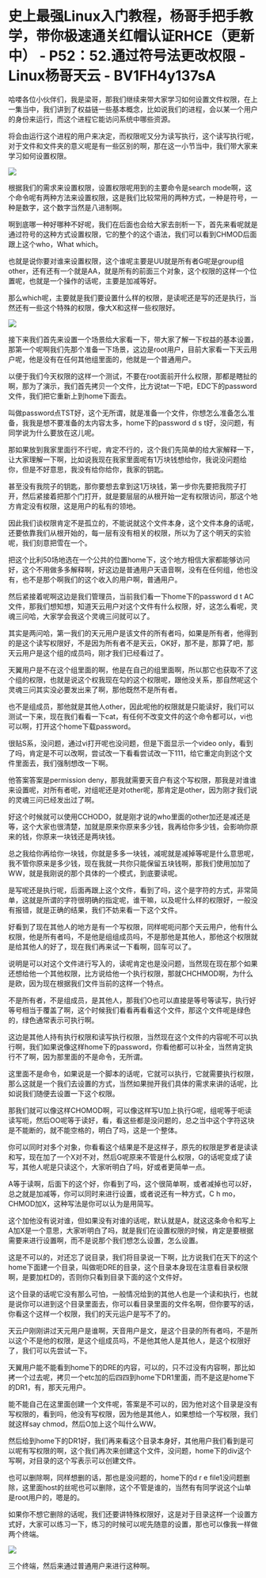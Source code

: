 # 史上最强Linux入门教程，杨哥手把手教学，带你极速通关红帽认证RHCE（更新中） - P52：52.通过符号法更改权限 - Linux杨哥天云 - BV1FH4y137sA

哈喽各位小伙伴们，我是梁哥，那我们继续来带大家学习如何设置文件权限，在上一集当中，我们讲到了权益链一些基本概念，比如说我们的进程，会以某一个用户的身份来运行，而这个进程它能访问系统中哪些资源。

将会由运行这个进程的用户来决定，而权限呢又分为读写执行，这个读写执行呢，对于文件和文件夹的意义呢是有一些区别的啊，那在这一小节当中，我们带大家来学习如何设置权限。



![](img/bc9ac190185f1f3b75b1b441ceeb59fe_1.png)

根据我们的需求来设置权限，设置权限呢用到的主要命令是search mode啊，这个命令呢有两种方法来设置权限，这是我们比较常用的两种方式，一种是符号，一种是数字，这个数字当然是八进制啊。

啊到底哪一种好哪种不好呢，我们在后面也会给大家去剖析一下，首先来看呢就是通过符号的这种方式设置权限，它的整个的这个语法，我们可以看到CHMOD后面跟上这个who，What which。

也就是说你要对谁来设置权限，这个谁呢主要是UU就是所有者G呢是group组other，还有还有一个就是AA，就是所有的前面三个对象，这个权限的这样一个位置呢，也就是一个操作的话呢，主要是加减等好。

那么which呢，主要就是我们要设置什么样的权限，是读呢还是写的还是执行，当然还有一些这个特殊的权限，像大X和这样一些权限好。



![](img/bc9ac190185f1f3b75b1b441ceeb59fe_3.png)

接下来我们首先来设置一个场景给大家看一下，带大家了解一下权益的基本设置，那第一个呢啊我们先那个准备一下场景，这边是root用户，目前大家看一下天云用户呢，他是没有在任何其他组里面的，他就是一个普通用户。

以便于我们今天权限的这样一个测试，不要在root面前开什么权限，那都是瞎扯的啊，那为了演示，我们首先拷贝一个文件，比方说tat一下吧，EDC下的password文件，我们把它重新上到home下面去。

叫做password点TST好，这个无所谓，就是准备一个文件，你想怎么准备怎么准备，我我是想不要准备的太内容太多，home下的password d s t好，没问题，有同学说为什么要放在这儿呢。

那如果放到我家里面行不行呢，肯定不行的，这个我们先简单的给大家解释一下，让大家理解一下啊，比如说我现在我家里面呢有1万块钱想给你，我说没问题给你，但是不好意思，我没有给你给你，我家的钥匙。

甚至没有我院子的钥匙，那你要想去拿到这1万块钱，第一步你先要把我院子打开，然后紧接着把那个门打开，就是要层层的从根开始一定有权限访问，那这个地方肯定没有权限，这是用户的私有的领地。

因此我们谈权限肯定不是孤立的，不能说就这个文件本身，这个文件本身的话呢，还要依靠我们从根开始的，每一层有没有相关的权限，所以为了这个明天的实验呢，我们刻意把雪在一个。

把这个比利50场地选在一个公共的位置home下，这个地方相信大家都能够访问好，这个不用做多多解释啊，好这边是普通用户天语音啊，没有在任何组，他也没有，也不是那个啊我们的这个收入的用户啊，普通用户。

然后紧接着呢啊这边是我们管理员，当前我们看一下home下的password d t AC文件，那我们想知想，知道天云用户对这个文件有什么权限，好，这怎么看呢，灵魂三问哈，大家学会我这个灵魂三问就可以了。

其实是两问哈，第一我们的天元用户是该文件的所有者吗，如果是所有者，他得到的是这个读写权限好，不是因为所有者不是天云，OK好，那不是，那算了吧，那天云用户是这个组的成员吗，刚才我们已经看过了。

天翼用户是不在这个组里面的啊，他是在自己的组里面啊，所以那它也获取不了这个组的权限，也就是说这个权我现在勾的这个权限呢，跟他没关系，那自然呢这个灵魂三问其实没必要发出来了啊，那他既然不是所有者。

也不是组成员，那他就是其他人other，因此呢他的权限就是只能读好，我们可以测试一下来，现在我们看看一下cat，有任何不改变文件的这个命令都可以，vi也可以啊，打开这个home下载password。

很贴S系，没问题，通过vi打开呢也没问题，但是下面显示一个video only，看到了吗，肯定是不可以改啊，尝试改一下看看尝试改一下111，给它重定向到这个文件里面去，我们强制想改一下啊。

他答案答案是permission deny，那我就需要天音户有这个写权限，那我是对谁谁来设置呢，对所有者呢，对组呢还是对other呢，那肯定是other，因为刚才我们说的灵魂三问已经发出过了啊。

好这个时候就可以使用CCHODO，就是刚才说的who里面的other加还是减还是等，这个大家也很清楚，加就是原来你原来多少钱，我再给你多少钱，会影响你原来的钱，你原来一块钱还是两块钱。

总之我给你再给你一块钱，你就是多多一块钱，减呢就是减掉等呢是什么意思呢，我不管你原来是多少钱，现在我就一共你只能保留五块钱啊，那我们使用加加了WW，就是我刚说的那个具体的一个模式，到底要读呢。

是写呢还是执行呢，后面再跟上这个文件，看到了吗，这个是字符的方式，非常简单，这就是所谓的字符很明确的指定呢，谁干嘛，以及呢什么样的权限好，一般没有报错，就是正确的结果，我们不妨来看一下这个文件。

好看到了现在其他人的地方是有一个写权限，同样呢呃问那个天云用户，他有什么权限，他是所有者吗，不是他是组组成员吗，不是那他是其他人，那他这个权限就是给其他人的好了，现在我们再来试一下看啊，回车可以了。

说明是可以对这个文件进行写入的，读呢肯定也是没问题，当然现在现在那个如果还想给他一个其他权限，比方说给他一个执行权限，那就CHCHMOD啊，为什么是欧，因为现在根据我们文件当前的这样一个特点。

不是所有者，不是组成员，是其他人，那我们O也可以直接是等号等读写，执行好等号相当于覆盖了啊，这个时候我们看看再看看这个文件，那这个文件呢是绿色的，绿色通常表示可执行啊。

这边是其他人持有执行权限和读写执行权限，当然现在这个文件的内容呢不可以执行啊，我们如果说像这样home下的password，你看他都可以补全，当然肯定执行不了啊，因为那里面的不是命令，无所谓。

这里面不是命令，如果说是一个脚本的话呢，它就可以执行，它就需要执行权限，那么这就是一个我们去设置的方式，当然如果抛开我们具体的需求来讲的话呢，比如说我们随便去设置一下这个权限。

那我们就可以像这样CHOMOD啊，可以像这样写U加上执行G呢，组呢等于呃读读写呃，然后OO呢等于读好，看，看这些都是没问题的，总之当中这个字符这块是不能断的，就不能空格的，明白了吗，这是一个整体。

你可以同时对多个对象，你看看这个结果是不是这样子，原先的权限是罗者是读读和写，现在加了一个X对不对，然后G呢原来不管是什么权限，G的话呢变成了读写，其他人呢是只读这个，大家听明白了吗，好或者更简单一点。

A等于读啊，后面下的这个好，你看到了吗，这个很简单啊，或者减掉也可以好，总之就是加减等，你可以同时来进行设置，或者说还有一种方式，C h mo，CHMOD加X，这种写法是你可以认为是用简写。

这个加他没有说对谁，但如果没有对谁的话呢，默认就是A，就这这条命令和写上A加X是一个意思，大家听明白了吗，就是我们在设置权限的时候，肯定是要根据需要来进行设置啊，而不是说那个我们想怎么设置，怎么设置。

这是不可以的，对还忘了说目录，我们将目录说一下啊，比方说我们在天下的这个home下面建一个目录，叫做呃DRE的目录，这个目录本身现在注意看目录权限啊，是要加杠D的，否则你只看到目录下面的这个文件好。

这个目录的话呢它没有那么可怕，一般情况给到的其他人也是一个读和执行，也就是说你可以进到这个目录里面去，你可以看目录里面的文件名啊，但你要写的话，你看这个这样一个权限，我们的天元运户是写不了的。

天云户刚刚讲过天元用户是谁啊，天音用户是文，是这个目录的所有者吗，不是所以这个不是他的权限，是这个组成员吗，不是他其他人是其他人，是这个权限好了，我们可以先尝试一下。

天翼用户能不能看到home下的DRE的内容，可以的，只不过没有内容啊，那比如拷一个过去呢，拷贝一个etc加的后四四到home下DR1里面，而不是这是home下的DR1，有，那天元用户。

能不能自己在这里面创建一个文件呢，答案是不可以的，因为他对这个目录是没有写权限的，看到吗，他没有写权限，因为他是其他人，如果想给一个写权限，我们就这样say chmod，然后O加上这个叫什么WW。

然后给到home下的DR1好，我们再来看这个目录本身好，其他用户我们看到是可以呢有写权限的啊，这个我们再次来创建这个文件，没问题，home下的div这个写啊，对目录的这个写表示可以创建文件。

也可以删除啊，同样想删的话，那也是没问题的，home下的d r e file1没问题删除，这里面host的丝呢也可以删除，这个不管是谁的，当然有有同学说这个山单是root用户的，嗯是的。

如果你不想它删除的话呢，我们还要讲特殊权限好，这是对于目录这样一个设置方式好，大家可以练习一下，练习的时候可以呢先随意的设置，那也可以像我一样做两个终端。



![](img/bc9ac190185f1f3b75b1b441ceeb59fe_5.png)

三个终端，然后来通过普通用户来进行这种啊。